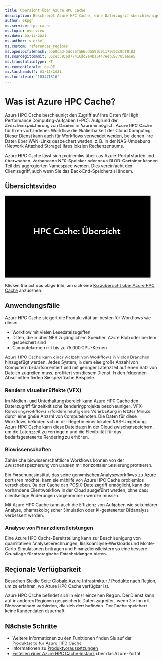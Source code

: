 ```yaml
---
title: Übersicht über Azure HPC Cache
description: Beschreibt Azure HPC Cache, eine Dateizugriffsbeschleuniger-Lösung für High Performance Computing.
author: ekpgh
ms.service: hpc-cache
ms.topic: overview
ms.date: 03/11/2021
ms.author: v-erkel
ms.custom: references_regions
ms.openlocfilehash: bbb0ca345dc76f566dd55956911703e2c9bf0183
ms.sourcegitcommit: 66ce33826d77416dc2e4ba5447eeb387705a6ae5
ms.translationtype: HT
ms.contentlocale: de-DE
ms.lasthandoff: 03/15/2021
ms.locfileid: "103471816"
---
```

# <a name="what-is-azure-hpc-cache"></a>Was ist Azure HPC Cache?

Azure HPC Cache beschleunigt den Zugriff auf Ihre Daten für High Performance Computing-Aufgaben (HPC). Aufgrund der Zwischenspeicherung von Dateien in Azure ermöglicht Azure HPC Cache für Ihren vorhandenen Workflow die Skalierbarkeit des Cloud Computing. Dieser Dienst kann auch für Workflows verwendet werden, bei denen Ihre Daten über WAN-Links gespeichert werden, z. B. in der NAS-Umgebung (Network Attached Storage) Ihres lokalen Rechenzentrums.

Azure HPC Cache lässt sich problemlos über das Azure-Portal starten und überwachen. Vorhandene NFS-Speicher oder neue BLOB-Container können Teil des aggregierten Namespace werden. Dies vereinfacht den Clientzugriff, auch wenn Sie das Back-End-Speicherziel ändern.

## <a name="overview-video"></a>Übersichtsvideo

[![Videominiaturansicht: Übersicht über Azure HPC Cache: zum Besuchen der Videoseite klicken](media/video-1-overview.png)](https://azure.microsoft.com/resources/videos/hpc-cache-overview/)

Klicken Sie auf das obige Bild, um sich eine [Kurzübersicht über Azure HPC Cache](https://azure.microsoft.com/resources/videos/hpc-cache-overview/) anzusehen.

## <a name="use-cases"></a>Anwendungsfälle

Azure HPC Cache steigert die Produktivität am besten für Workflows wie diese:

* Workflow mit vielen Lesedateizugriffen
* Daten, die in über NFS zugänglichem Speicher, Azure Blob oder beidem gespeichert sind
* Computefarmen mit bis zu 75.000 CPU-Kernen

Azure HPC Cache kann einer Vielzahl von Workflows in vielen Branchen hinzugefügt werden. Jedes System, in dem eine große Anzahl von Computern bedarfsorientiert und mit geringer Latenzzeit auf einen Satz von Dateien zugreifen muss, profitiert von diesem Dienst. In den folgenden Abschnitten finden Sie spezifische Beispiele.

### <a name="visual-effects-vfx-rendering"></a>Rendern visueller Effekte (VFX)

Im Medien- und Unterhaltungsbereich kann Azure HPC Cache den Datenzugriff für zeitkritische Renderingprojekte beschleunigen. VFX-Renderingworkflows erfordern häufig eine Verarbeitung in letzter Minute durch eine große Anzahl von Computeknoten. Die Daten für diese Workflows befinden sich in der Regel in einer lokalen NAS-Umgebung. Azure HPC Cache kann diese Dateidaten in der Cloud zwischenspeichern, um die Latenzzeit zu verringern und die Flexibilität für das bedarfsgesteuerte Rendering zu erhöhen.

### <a name="life-sciences"></a>Biowissenschaften

Zahlreiche biowissenschaftliche Workflows können von der Zwischenspeicherung von Dateien mit horizontaler Skalierung profitieren.

Ein Forschungsinstitut, das seine genomischen Analyseworkflows zu Azure portieren möchte, kann sie mithilfe von Azure HPC Cache problemlos verschieben. Da der Cache den POSIX-Dateizugriff ermöglicht, kann der vorhandene Clientworkflow in der Cloud ausgeführt werden, ohne dass clientseitige Änderungen vorgenommen werden müssen.

Mit Azure HPC Cache kann auch die Effizienz von Aufgaben wie sekundärer Analyse, pharmakologischer Simulation oder KI-gesteuerter Bildanalyse verbessert werden.

### <a name="financial-services-analytics"></a>Analyse von Finanzdienstleistungen

Eine Azure HPC Cache-Bereitstellung kann zur Beschleunigung von quantitativen Analyseberechnungen, Risikoanalyse-Workloads und Monte-Carlo-Simulationen beitragen und Finanzdienstleistern so eine bessere Grundlage für strategische Entscheidungen bieten.

## <a name="region-availability"></a>Regionale Verfügbarkeit

Besuchen Sie die Seite [Globale Azure-Infrastruktur / Produkte nach Region](https://azure.microsoft.com/global-infrastructure/services/?products=hpc-cache), um zu erfahren, wo Azure HPC Cache verfügbar ist.

Azure HPC Cache befindet sich in einer einzelnen Region. Der Dienst kann auf in anderen Regionen gespeicherte Daten zugreifen, wenn Sie ihn mit Blobcontainern verbinden, die sich dort befinden. Der Cache speichert keine Kundendaten dauerhaft.

## <a name="next-steps"></a>Nächste Schritte

* Weitere Informationen zu den Funktionen finden Sie auf der [Produktseite für Azure HPC Cache](https://azure.microsoft.com/services/hpc-cache).
* Informationen zu [Produktvoraussetzungen](hpc-cache-prerequisites.md)
* [Erstellen einer Azure HPC Cache-Instanz](hpc-cache-create.md) über das Azure-Portal
